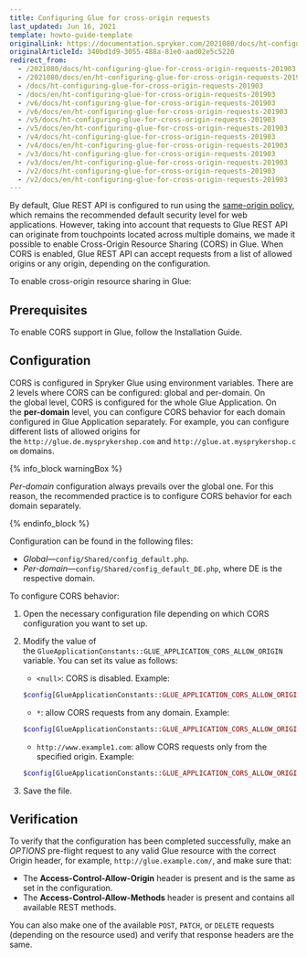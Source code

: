 ```yaml
---
title: Configuring Glue for cross-origin requests
last_updated: Jun 16, 2021
template: howto-guide-template
originalLink: https://documentation.spryker.com/2021080/docs/ht-configuring-glue-for-cross-origin-requests-201903
originalArticleId: 340bd1d9-3055-488a-81e0-aad02e5c5220
redirect_from:
  - /2021080/docs/ht-configuring-glue-for-cross-origin-requests-201903
  - /2021080/docs/en/ht-configuring-glue-for-cross-origin-requests-201903
  - /docs/ht-configuring-glue-for-cross-origin-requests-201903
  - /docs/en/ht-configuring-glue-for-cross-origin-requests-201903
  - /v6/docs/ht-configuring-glue-for-cross-origin-requests-201903
  - /v6/docs/en/ht-configuring-glue-for-cross-origin-requests-201903
  - /v5/docs/ht-configuring-glue-for-cross-origin-requests-201903
  - /v5/docs/en/ht-configuring-glue-for-cross-origin-requests-201903
  - /v4/docs/ht-configuring-glue-for-cross-origin-requests-201903
  - /v4/docs/en/ht-configuring-glue-for-cross-origin-requests-201903
  - /v3/docs/ht-configuring-glue-for-cross-origin-requests-201903
  - /v3/docs/en/ht-configuring-glue-for-cross-origin-requests-201903
  - /v2/docs/ht-configuring-glue-for-cross-origin-requests-201903
  - /v2/docs/en/ht-configuring-glue-for-cross-origin-requests-201903
---
```


By default, Glue REST API is configured to run using the [same-origin policy](https://en.wikipedia.org/wiki/Same-origin_policy), which remains the recommended default security level for web applications. However, taking into account that requests to Glue REST API can originate from touchpoints located across multiple domains, we made it possible to enable Cross-Origin Resource Sharing (CORS) in Glue. When CORS is enabled, Glue REST API can accept requests from a list of allowed origins or any origin, depending on the configuration.

To enable cross-origin resource sharing in Glue:

## Prerequisites

To enable CORS support in Glue, follow the Installation Guide.

## Configuration

CORS is configured in Spryker Glue using environment variables. There are 2 levels where CORS can be configured: global and per-domain. On the global level, CORS is configured for the whole Glue Application. On the **per-domain** level, you can configure CORS behavior for each domain configured in Glue Application separately. For example, you can configure different lists of allowed origins for the `http://glue.de.mysprykershop.com` and `http://glue.at.mysprykershop.com` domains.

{% info_block warningBox %}

_Per-domain_ configuration always prevails over the global one. For this reason, the recommended practice is to configure CORS behavior for each domain separately.

{% endinfo_block %}

Configuration can be found in the following files:

* *Global*—`config/Shared/config_default.php`.
* *Per-domain*—`config/Shared/config_default_DE.php`, where DE is the respective domain.

To configure CORS behavior:

1. Open the necessary configuration file depending on which CORS configuration you want to set up.
2. Modify the value of the `GlueApplicationConstants::GLUE_APPLICATION_CORS_ALLOW_ORIGIN` variable. You can set its value as follows:

    * `<null>`: CORS is disabled. Example:

    ```php
    $config[GlueApplicationConstants::GLUE_APPLICATION_CORS_ALLOW_ORIGIN] = '';
    ```

    *  `*`: allow CORS requests from any domain. Example:

    ```php
    $config[GlueApplicationConstants::GLUE_APPLICATION_CORS_ALLOW_ORIGIN] = '*';
    ```

    * `http://www.example1.com`: allow CORS requests only from the specified origin. Example:

    ```php
    $config[GlueApplicationConstants::GLUE_APPLICATION_CORS_ALLOW_ORIGIN] = 'http://www.example1.com';
    ```

3. Save the file.

## Verification

To verify that the configuration has been completed successfully, make an _OPTIONS_ pre-flight request to any valid Glue resource with the correct Origin header, for example, `http://glue.example.com/`, and make sure that:

* The **Access-Control-Allow-Origin** header is present and is the same as set in the configuration.
* The **Access-Control-Allow-Methods** header is present and contains all available REST methods.

You can also make one of the available `POST`, `PATCH`, or `DELETE` requests (depending on the resource used) and verify that response headers are the same.

<!-- Last review date: Mar 14, 2019--by Volodymyr Volkov-->

